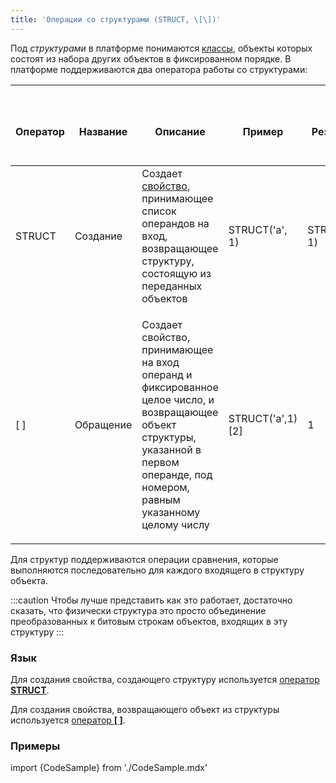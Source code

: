 ```yaml
---
title: 'Операции со структурами (STRUCT, \[\])'
---
```


Под *структурами* в платформе понимаются [классы](Classes.md), объекты которых состоят из набора других объектов в фиксированном порядке. В платформе поддерживаются два оператора работы со структурами:

|<div><br/><div><br/><div><br/>Оператор<br/></div><br/></div><br/></div>|<div><br/><div><br/><div><br/>Название<br/></div><br/></div><br/></div>|<div><br/><div><br/><div><br/>Описание<br/></div><br/></div><br/></div>|<div><br/><div><br/><div><br/>Пример<br/></div><br/></div><br/></div>|<div><br/><div><br/><div><br/>Результат<br/></div><br/></div><br/></div>|
|---|---|---|---|---|
|STRUCT|Создание|Создает [свойство](Properties.md), принимающее список операндов на вход, возвращающее структуру, состоящую из переданных объектов|STRUCT('a', 1)|STRUCT('a', 1)|
|[ ]|Обращение|<p>Создает свойство, принимающее на вход операнд и фиксированное целое число, и возвращающее объект структуры, указанной в первом операнде, под номером, равным указанному целому числу</p>|STRUCT('a',1)[2]|1 |

Для структур поддерживаются операции сравнения, которые выполняются последовательно для каждого входящего в структуру объекта. 

:::caution
Чтобы лучше представить как это работает, достаточно сказать, что физически структура это просто объединение преобразованных к битовым строкам объектов, входящих в эту структуру
:::

### Язык

Для создания свойства, создающего структуру используется [оператор **STRUCT**](STRUCT_operator.md).

Для создания свойства, возвращающего объект из структуры используется [оператор **\[ \]**](Operator_.md).

### Примеры

import {CodeSample} from './CodeSample.mdx'

<CodeSample url="https://ru-documentation.lsfusion.org/sample?file=OperatorPropertySample&block=struct"/>


<CodeSample url="https://ru-documentation.lsfusion.org/sample?file=OperatorPropertySample&block=brackets"/>

